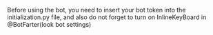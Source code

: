 Before using the bot, you need to insert your bot token into the initialization.py file, and also do not forget to turn on InlineKeyBoard in @BotFarter(look bot settings)
